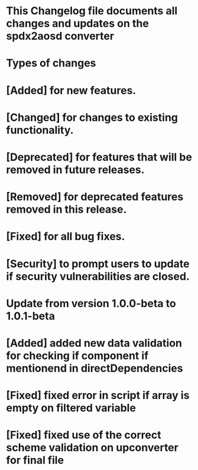 # This Changelog file documents all changes and updates on the spdx2aosd converter
#
# Types of changes
# [Added] for new features.
# [Changed] for changes to existing functionality.
# [Deprecated] for features that will be removed in future releases.
# [Removed] for deprecated features removed in this release.
# [Fixed] for all bug fixes.
# [Security] to prompt users to update if security vulnerabilities are closed.

# Update from version 1.0.0-beta to 1.0.1-beta

# [Added] added new data validation for checking if component if mentionend in directDependencies

# [Fixed] fixed error in script if array is empty on filtered variable
# [Fixed] fixed use of the correct scheme validation on upconverter for final file 

